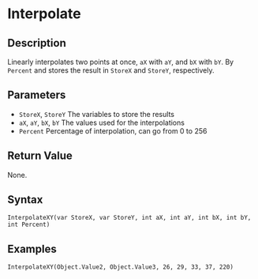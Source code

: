# Interpolate

## Description
Linearly interpolates two points at once, `aX` with `aY`, and `bX` with `bY`. By `Percent` and stores the result in `StoreX` and `StoreY`, respectively.

## Parameters
- `StoreX`, `StoreY`
The variables to store the results
- `aX`, `aY`, `bX`, `bY`
The values used for the interpolations
- `Percent`
Percentage of interpolation, can go from 0 to 256

## Return Value
None.

## Syntax
```
InterpolateXY(var StoreX, var StoreY, int aX, int aY, int bX, int bY, int Percent)
```

## Examples
```
InterpolateXY(Object.Value2, Object.Value3, 26, 29, 33, 37, 220)
```
